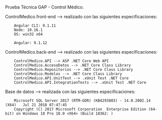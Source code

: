 Prueba Técnica GAP - Control Médico.


ControlMedico.front-end --> realizado con las siguientes especificaciones:
 
        Angular CLI: 9.1.11
        Node: 10.16.1
        OS: win32 x64

        Angular: 9.1.12



ControlMedico.back-end --> realizado con las siguientes especificaciones:

        ControlMedico.API --> ASP .NET Core Web API
        ControlMedico.AccesoDatos --> .NET Core Class Library
        ControlMedico.Repositorios --> .NET Core Class Library
        ControlMedico.Modelos --> .NET Core Class Library
        ControlMedico.API.UnitTest --> .xUnit Test .NET Core
        ControlMedico.API.IntegrationTests --> .xUnit Test .NET Core
        
        
Base de datos --> realizada con las siguientes especificaciones:
  
        Microsoft SQL Server 2017 (RTM-GDR) (KB4293803) - 14.0.2002.14 (X64)   Jul 21 2018 07:47:45   
        Copyright (C) 2017 Microsoft Corporation  Enterprise Edition (64-bit) on Windows 10 Pro 10.0 <X64> (Build 18362: ) 
